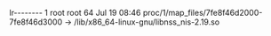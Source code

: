 lr-------- 1 root root 64 Jul 19 08:46 proc/1/map_files/7fe8f46d2000-7fe8f46d3000 -> /lib/x86_64-linux-gnu/libnss_nis-2.19.so
